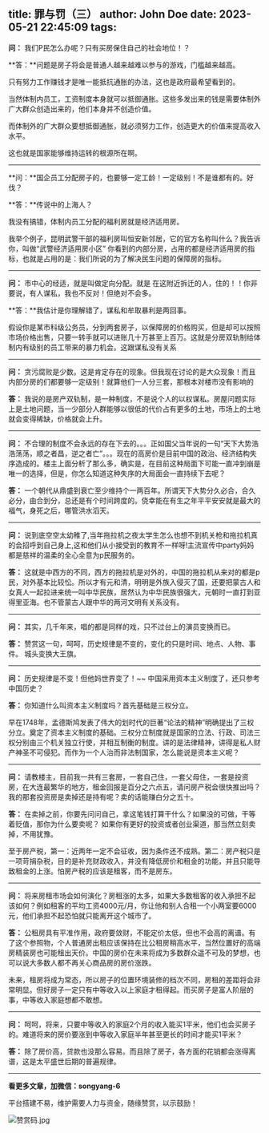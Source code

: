 title: 罪与罚（三）
author: John Doe
date: 2023-05-21 22:45:09
tags:
---
**问：** 我们P民怎么办呢？只有买房保住自己的社会地位！？<!--more-->

**答：**问题是房子将会是普通人越来越难以参与的游戏，门槛越来越高。

只有努力工作赚钱才是唯一能抵抗通胀的办法，这也是政府最希望看到的。

当然体制内员工，工资制度本身就可以抵御通胀。这些多发出来的钱是需要体制外广大群众创造出来的，他们本身并不创造价值。

而体制外的广大群众要想抵御通胀，就必须努力工作，创造更大的价值来提高收入水平。

这也就是国家能够维持运转的根源所在啊。
- - -
**问：**国企员工分配房子的，也要够一定工龄！一定级别！不是谁都有的。好伐？

**答：**传说中的上海人？

我没有搞错，体制内员工分配的福利房就是经济适用房。

我举个例子，昆明武警干部的福利房叫恒安新邻居，它的官方名称叫什么？我告诉你，叫做“武警经济适用房小区”
你看到的内部分房，占用的都是经济适用房的指标，也就是占用的是：我们所说的为了解决民生问题的保障房的指标。
- - -
**问：** 市中心的经适，就是叫做定向分配。就是 在这附近拆迁的人，住的！！你非要说，有人谋私，我也不反对！但绝对不会多。

**答：**我估计是你理解错了，谋私和牟取暴利是两回事。

假设你是某市科级公务员，分到两套房子，以保障房的价格购买，但是却可以按照市场价格出售，只要一转手就可以进账几十万甚至上百万。这就是分房双轨制给体制内有级别的员工带来的暴力机会。这跟谋私没有关系
- - -
**问：** 贪污腐败是少数。这是肯定存在的现象。但我现在讨论的是大众现象！而且内部分房的们都要够一定级别！就算他们一人分三套，那根本对楼市没有影响的

**答：** 我说的是房产双轨制，是一种制度，不是说个人的以权谋私。房屋问题实际上是土地问题，当一少部分人群能够以很低的代价占有更多的土地，市场上的土地就会变得稀缺，价格就会上升。
- - -
**问：** 不合理的制度不会永远的存在下去的。。。正如国父当年说的一句“天下大势浩浩荡荡，顺之者昌，逆之者亡”。。。现在的高房价是目前中国的政治、经济结构失序造成的。楼主上面分析了那么多，确实是，在目前这种局面下可能一直冲到崩是唯一的选择，但是，你怎么知道这种失序的大局面会一直持续下去呢？

**答：** 一个朝代从鼎盛到衰亡至少维持个一两百年。所谓天下大势分久必合，合久必分，由合到分，总还是有个时间跨度的。侥幸能在有生之年平平安安就是最大的福气，身死之后，哪管洪水滔天。
- - -
**问：** 说到底空空太幼稚了,当年拖拉机之夜太学生怎么也想不到机关枪和拖拉机真的会招呼到自己身上,这和他们从小接受到的教育不一样呀!主流宣传中party妈妈都是慈祥的温柔的全心全意为p民服务的。

**答：** 这就是中西方的不同，西方的拖拉机是对外的，中国的拖拉机从来对的都是p民，对外基本比较忪。所以才有元和清，明明是外族入侵灭了国，还要把蒙古人和女真人一起拉进来统一叫中华民族，居然认为中华民族很强大，元朝时一直打到亚得里亚海。也不管蒙古人跟中华的两河文明有关系没有。
- - -
**问：** 其实，几千年来，唱的都是同样的戏，只不过台上的演员变换而已。

**答：** 赞赏这一句，呵呵，历史规律是不变的，变化的只是时间、地点、人物、事件。
城头变换大王旗。
- - -
**问：** 历史规律是不变！但他妈世界变了！~~ 中国采用资本主义制度了，还只参考中国历史？

**答：** 你知道什么叫资本主义制度吗？首先基础是三权分立。

早在1748年，孟德斯鸠发表了伟大的划时代的巨著“论法的精神”明确提出了三权分立。奠定了资本主义制度的基础。三权分立制度就是国家的立法、行政、司法三权分别由三个机关独立行使，并相互制衡的制度。讲的是法律精神，讲得是私人财产神圣不可侵犯。而作为一个人治而非法制国家，怎么能说是资本主义呢？
- - -

**问：** 请教楼主，目前我一共有三套房，一套自己住，一套父母住，一套是投资房，在大连最繁华的地方，租金回报是百分之六点五，请问房产税会很快推出吗？我的那套投资房是卖掉还是持有呢？卖的话能赚白分之五十。

**答：** 在卖掉之前，你要先问问自己，拿这笔钱打算干什么？如果没的可做，干等着贬值，那你为什么要卖呢？
如果你有更好的投资或者创业渠道，那当然立刻卖掉，不用犹豫。

至于房产税，第一：近两年一定不会征收，因为条件还不成熟。第二：房产税只是一项苛捐杂税，目的是补充财政收入，并没有降低房价和租金的功能，并且只能导致租金的上涨。怕房产税的应该是租客，而不是房东。
- - -
**问：** 将来房租市场会如何演化？房租涨的太多，如果大多数租客的收入承担不起该如何？例如租客的平均工资4000元/月，你让他和别人合租一个小两室要6000元，他们承担不起恐怕就只能离开这个城市了。

**答：** 公租房具有平准作用，政府要敛财，不能定价太低，但也不会高的离谱。有了这个参照物，个人普通房出租应该保持在比公租房稍高水平，当然位置好的高端房精装房也可能租出天价。中国的房价在未来将成为多数群众遥不可及的梦想，也可以说大多数人都不再关心商品房的房价涨跌。

未来，租房将成为常态，所以房子的位置环境装修的档次不同，房租的差距将会非常明显。但好房子一定只有中等收入以上家庭才租得起。而买房子是富人阶层的事，中等收入家庭想都不敢想。
- - -
**问：** 呵呵，将来，只要中等收入的家庭2个月的收入能买1平米，他们也会买房子的。难道将来的房价要涨到中等收入家庭半年甚至更长的时间才能买1平米？

**答：** 除了房价高，贷款也没那么容易。而且除了房子，各方面的花销都会涨得离谱，这是太平盛世后期的普遍规律。
- - -
**看更多文章，加微信：songyang-6** 

平台搭建不易，维护需要人力与资金，随缘赞赏，以示鼓励！

![赞赏码.jpg](/images/zanshang.jpg)
